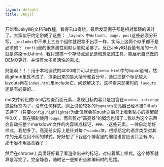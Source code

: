```yaml
---
layout: default
title: Jekyll
---
```


开始看Jekyll的文档和教程，看得云山雾绕，最后发现例子都是相对繁琐的设计了。大家似乎约定俗成了这些： `_layouts` 中`default`、`page`、`post`这些必须分开写，`_includes`中不来上三五个组件就跟拿不出手一样，实际上这两个似乎都不是必须的？`_config`里的很多属性用默认值就足够了。反正Jekyll对我最有用的一点就是渲染md为html，我只想搞一个存储点滴记录和想法的工具，能展示自己做的DEMO更好，并没有太多灵活性的需求。


妈蛋啊！！！用于本地调试的4000端口可以识别`index.html`中的liquid语句，然而github里就不成了，渲染出来的是大括号和百分号，通过把整个标记放入layouts再在`index.html`里include它，问题解决了。这样看来部署时的`_layouts`还是有必要的…


md文件转化成html后检查页面元素，发现目标内容只是包含在`<code>`、`<strong>`这些标签内了，没有任何样式。网上讨论较多的`Pygments`高亮器已经不被Github支持了（只要`config.highlighter`为此值就会在push之后马上收到贴心的提醒邮件0.0），现在强制使用`rouge`。而且我对“高亮器”的概念也错了…我以为这个东西会自动把整个markdown文件的内容转成标记，`###`、`-`这些元素，一律自动给好样式，我想多了。高亮器实际上是针对每个`<code>`块，根据给定的语言类型对其中的元素应用不同的样式。好好想了下我这个博客里的编程语言应该只会有JS，那干脆不用高亮器了！


然后在chrome工具里好好看了看渲染出来的标记，对应着填上样式。这个博客就算是写完了。完全静态，随时记一些知识点和编码时的思路。